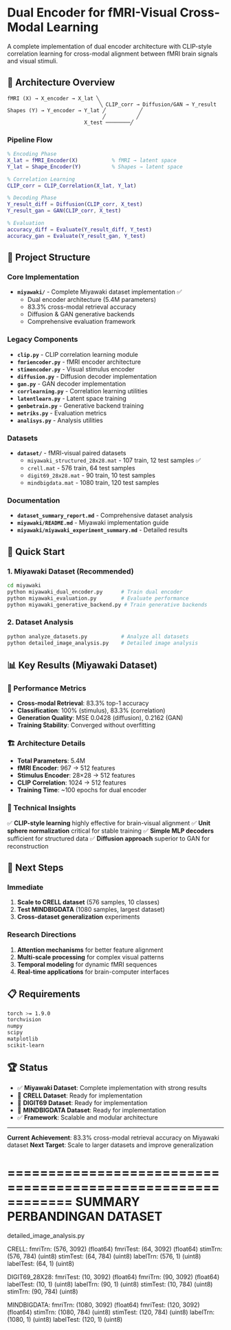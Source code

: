 # Dual Encoder for fMRI-Visual Cross-Modal Learning

A complete implementation of dual encoder architecture with CLIP-style correlation learning for cross-modal alignment between fMRI brain signals and visual stimuli.

## 🧠 Architecture Overview

```
fMRI (X) → X_encoder → X_lat ╲
                              ╲ CLIP_corr → Diffusion/GAN → Y_result
Shapes (Y) → Y_encoder → Y_lat ╱           ╱
                               ╱          ╱
                         X_test ────────╱
```

### Pipeline Flow
```matlab
% Encoding Phase
X_lat = fMRI_Encoder(X)           % fMRI → latent space
Y_lat = Shape_Encoder(Y)          % Shapes → latent space

% Correlation Learning
CLIP_corr = CLIP_Correlation(X_lat, Y_lat)

% Decoding Phase
Y_result_diff = Diffusion(CLIP_corr, X_test)
Y_result_gan = GAN(CLIP_corr, X_test)

% Evaluation
accuracy_diff = Evaluate(Y_result_diff, Y_test)
accuracy_gan = Evaluate(Y_result_gan, Y_test)
```

## 📁 Project Structure

### Core Implementation
- **`miyawaki/`** - Complete Miyawaki dataset implementation ✅
  - Dual encoder architecture (5.4M parameters)
  - 83.3% cross-modal retrieval accuracy
  - Diffusion & GAN generative backends
  - Comprehensive evaluation framework

### Legacy Components
- **`clip.py`** - CLIP correlation learning module
- **`fmriencoder.py`** - fMRI encoder architecture
- **`stimencoder.py`** - Visual stimulus encoder
- **`diffusion.py`** - Diffusion decoder implementation
- **`gan.py`** - GAN decoder implementation
- **`corrlearning.py`** - Correlation learning utilities
- **`latentlearn.py`** - Latent space training
- **`genbetrain.py`** - Generative backend training
- **`metriks.py`** - Evaluation metrics
- **`analisys.py`** - Analysis utilities

### Datasets
- **`dataset/`** - fMRI-visual paired datasets
  - `miyawaki_structured_28x28.mat` - 107 train, 12 test samples ✅
  - `crell.mat` - 576 train, 64 test samples
  - `digit69_28x28.mat` - 90 train, 10 test samples
  - `mindbigdata.mat` - 1080 train, 120 test samples

### Documentation
- **`dataset_summary_report.md`** - Comprehensive dataset analysis
- **`miyawaki/README.md`** - Miyawaki implementation guide
- **`miyawaki/miyawaki_experiment_summary.md`** - Detailed results

## 🚀 Quick Start

### 1. Miyawaki Dataset (Recommended)
```bash
cd miyawaki
python miyawaki_dual_encoder.py      # Train dual encoder
python miyawaki_evaluation.py        # Evaluate performance
python miyawaki_generative_backend.py # Train generative backends
```

### 2. Dataset Analysis
```bash
python analyze_datasets.py           # Analyze all datasets
python detailed_image_analysis.py    # Detailed image analysis
```

## 📊 Key Results (Miyawaki Dataset)

### 🎯 Performance Metrics
- **Cross-modal Retrieval**: 83.3% top-1 accuracy
- **Classification**: 100% (stimulus), 83.3% (correlation)
- **Generation Quality**: MSE 0.0428 (diffusion), 0.2162 (GAN)
- **Training Stability**: Converged without overfitting

### 🏗️ Architecture Details
- **Total Parameters**: 5.4M
- **fMRI Encoder**: 967 → 512 features
- **Stimulus Encoder**: 28×28 → 512 features
- **CLIP Correlation**: 1024 → 512 features
- **Training Time**: ~100 epochs for dual encoder

### 🔬 Technical Insights
✅ **CLIP-style learning** highly effective for brain-visual alignment
✅ **Unit sphere normalization** critical for stable training
✅ **Simple MLP decoders** sufficient for structured data
✅ **Diffusion approach** superior to GAN for reconstruction

## 🎯 Next Steps

### Immediate
1. **Scale to CRELL dataset** (576 samples, 10 classes)
2. **Test MINDBIGDATA** (1080 samples, largest dataset)
3. **Cross-dataset generalization** experiments

### Research Directions
1. **Attention mechanisms** for better feature alignment
2. **Multi-scale processing** for complex visual patterns
3. **Temporal modeling** for dynamic fMRI sequences
4. **Real-time applications** for brain-computer interfaces

## 📋 Requirements

```bash
torch >= 1.9.0
torchvision
numpy
scipy
matplotlib
scikit-learn
```

## 🏆 Status

- ✅ **Miyawaki Dataset**: Complete implementation with strong results
- 🔄 **CRELL Dataset**: Ready for implementation
- 🔄 **DIGIT69 Dataset**: Ready for implementation
- 🔄 **MINDBIGDATA Dataset**: Ready for implementation
- ✅ **Framework**: Scalable and modular architecture

---

**Current Achievement**: 83.3% cross-modal retrieval accuracy on Miyawaki dataset
**Next Target**: Scale to larger datasets and improve generalization


============================================================
SUMMARY PERBANDINGAN DATASET
============================================================
detailed_image_analysis.py


CRELL:
  fmriTrn: (576, 3092) (float64)
  fmriTest: (64, 3092) (float64)
  stimTrn: (576, 784) (uint8)
  stimTest: (64, 784) (uint8)
  labelTrn: (576, 1) (uint8)
  labelTest: (64, 1) (uint8)

DIGIT69_28X28:
  fmriTest: (10, 3092) (float64)
  fmriTrn: (90, 3092) (float64)
  labelTest: (10, 1) (uint8)
  labelTrn: (90, 1) (uint8)
  stimTest: (10, 784) (uint8)
  stimTrn: (90, 784) (uint8)

MINDBIGDATA:
  fmriTrn: (1080, 3092) (float64)
  fmriTest: (120, 3092) (float64)
  stimTrn: (1080, 784) (uint8)
  stimTest: (120, 784) (uint8)
  labelTrn: (1080, 1) (uint8)
  labelTest: (120, 1) (uint8)